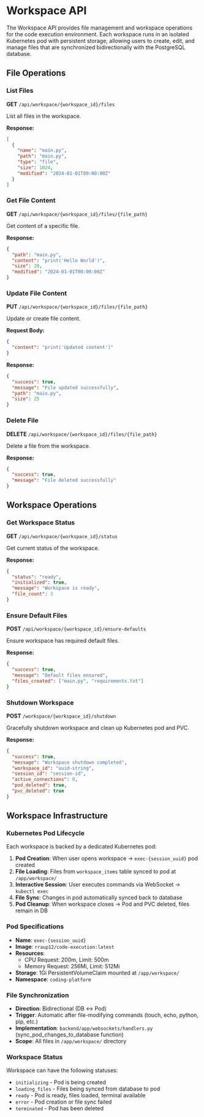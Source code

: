 # Workspace API

The Workspace API provides file management and workspace operations for the code execution environment. Each workspace runs in an isolated Kubernetes pod with persistent storage, allowing users to create, edit, and manage files that are synchronized bidirectionally with the PostgreSQL database.

## File Operations

### List Files
**GET** `/api/workspace/{workspace_id}/files`

List all files in the workspace.

**Response:**
```json
[
  {
    "name": "main.py",
    "path": "main.py",
    "type": "file",
    "size": 1024,
    "modified": "2024-01-01T00:00:00Z"
  }
]
```

### Get File Content
**GET** `/api/workspace/{workspace_id}/files/{file_path}`

Get content of a specific file.

**Response:**
```json
{
  "path": "main.py",
  "content": "print('Hello World')",
  "size": 20,
  "modified": "2024-01-01T00:00:00Z"
}
```

### Update File Content
**PUT** `/api/workspace/{workspace_id}/files/{file_path}`

Update or create file content.

**Request Body:**
```json
{
  "content": "print('Updated content')"
}
```

**Response:**
```json
{
  "success": true,
  "message": "File updated successfully",
  "path": "main.py",
  "size": 25
}
```

### Delete File
**DELETE** `/api/workspace/{workspace_id}/files/{file_path}`

Delete a file from the workspace.

**Response:**
```json
{
  "success": true,
  "message": "File deleted successfully"
}
```

## Workspace Operations

### Get Workspace Status
**GET** `/api/workspace/{workspace_id}/status`

Get current status of the workspace.

**Response:**
```json
{
  "status": "ready",
  "initialized": true,
  "message": "Workspace is ready",
  "file_count": 3
}
```

### Ensure Default Files
**POST** `/api/workspace/{workspace_id}/ensure-defaults`

Ensure workspace has required default files.

**Response:**
```json
{
  "success": true,
  "message": "Default files ensured",
  "files_created": ["main.py", "requirements.txt"]
}
```

### Shutdown Workspace
**POST** `/workspace/{workspace_id}/shutdown`

Gracefully shutdown workspace and clean up Kubernetes pod and PVC.

**Response:**
```json
{
  "success": true,
  "message": "Workspace shutdown completed",
  "workspace_id": "uuid-string",
  "session_id": "session-id",
  "active_connections": 0,
  "pod_deleted": true,
  "pvc_deleted": true
}
```

## Workspace Infrastructure

### Kubernetes Pod Lifecycle
Each workspace is backed by a dedicated Kubernetes pod:

1. **Pod Creation**: When user opens workspace → `exec-{session_uuid}` pod created
2. **File Loading**: Files from `workspace_items` table synced to pod at `/app/workspace/`
3. **Interactive Session**: User executes commands via WebSocket → `kubectl exec`
4. **File Sync**: Changes in pod automatically synced back to database
5. **Pod Cleanup**: When workspace closes → Pod and PVC deleted, files remain in DB

### Pod Specifications
- **Name**: `exec-{session_uuid}`
- **Image**: `rraup12/code-execution:latest`
- **Resources**:
  - CPU Request: 200m, Limit: 500m
  - Memory Request: 256Mi, Limit: 512Mi
- **Storage**: 1Gi PersistentVolumeClaim mounted at `/app/workspace/`
- **Namespace**: `coding-platform`

### File Synchronization
- **Direction**: Bidirectional (DB ↔ Pod)
- **Trigger**: Automatic after file-modifying commands (touch, echo, python, pip, etc.)
- **Implementation**: `backend/app/websockets/handlers.py` (sync_pod_changes_to_database function)
- **Scope**: All files in `/app/workspace/` directory

### Workspace Status
Workspace can have the following statuses:
- `initializing` - Pod is being created
- `loading_files` - Files being synced from database to pod
- `ready` - Pod is ready, files loaded, terminal available
- `error` - Pod creation or file sync failed
- `terminated` - Pod has been deleted